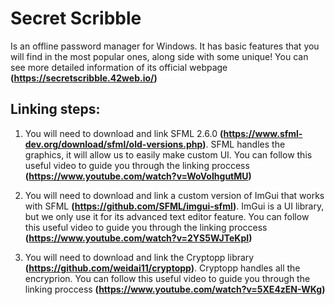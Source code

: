 # Secret Scribble
Is an offline password manager for Windows. It has basic features that you will find in the most popular ones, along side with some unique! You can see more detailed information of its official webpage **(https://secretscribble.42web.io/)**
## Linking steps:
1. You will need to download and link SFML 2.6.0 **(https://www.sfml-dev.org/download/sfml/old-versions.php)**. SFML handles the graphics, it will allow us to easily make custom UI. You can follow this useful video to guide you through the linking proccess **(https://www.youtube.com/watch?v=WoVoIhgutMU)**

2. You will need to download and link a custom version of ImGui that works with SFML **(https://github.com/SFML/imgui-sfml)**. ImGui is a UI library, but we only use it for its advanced text editor feature. You can follow this useful video to guide you through the linking proccess **(https://www.youtube.com/watch?v=2YS5WJTeKpI)**
   
3. You will need to download and link the Cryptopp library **(https://github.com/weidai11/cryptopp)**. Cryptopp handles all the encryprion. You can follow this useful video to guide you through the linking proccess **(https://www.youtube.com/watch?v=5XE4zEN-WKg)**
